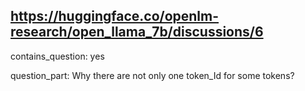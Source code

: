 ## https://huggingface.co/openlm-research/open_llama_7b/discussions/6

contains_question: yes

question_part: Why there are not only one token_Id for some tokens?